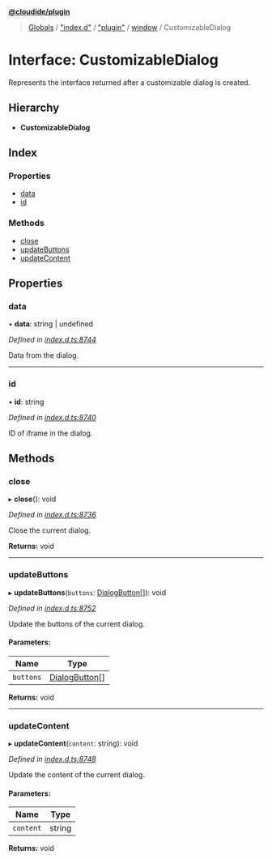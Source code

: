 **[@cloudide/plugin](../README.md)**

> [Globals](../README.md) / ["index.d"](../modules/_index_d_.md) / ["plugin"](../modules/_index_d_._plugin_.md) / [window](../modules/_index_d_._plugin_.window.md) / CustomizableDialog

# Interface: CustomizableDialog

Represents the interface returned after a customizable dialog is created.

## Hierarchy

* **CustomizableDialog**

## Index

### Properties

* [data](_index_d_._plugin_.window.customizabledialog.md#data)
* [id](_index_d_._plugin_.window.customizabledialog.md#id)

### Methods

* [close](_index_d_._plugin_.window.customizabledialog.md#close)
* [updateButtons](_index_d_._plugin_.window.customizabledialog.md#updatebuttons)
* [updateContent](_index_d_._plugin_.window.customizabledialog.md#updatecontent)

## Properties

### data

•  **data**: string \| undefined

*Defined in [index.d.ts:8744](https://github.com/shuyaqian/cloudide-plugin-api/blob/6d83fa1/index.d.ts#L8744)*

Data from the dialog.

___

### id

•  **id**: string

*Defined in [index.d.ts:8740](https://github.com/shuyaqian/cloudide-plugin-api/blob/6d83fa1/index.d.ts#L8740)*

ID of iframe in the dialog.

## Methods

### close

▸ **close**(): void

*Defined in [index.d.ts:8736](https://github.com/shuyaqian/cloudide-plugin-api/blob/6d83fa1/index.d.ts#L8736)*

Close the current dialog.

**Returns:** void

___

### updateButtons

▸ **updateButtons**(`buttons`: [DialogButton](_index_d_._plugin_.window.dialogbutton.md)[]): void

*Defined in [index.d.ts:8752](https://github.com/shuyaqian/cloudide-plugin-api/blob/6d83fa1/index.d.ts#L8752)*

Update the buttons of the current dialog.

#### Parameters:

Name | Type |
------ | ------ |
`buttons` | [DialogButton](_index_d_._plugin_.window.dialogbutton.md)[] |

**Returns:** void

___

### updateContent

▸ **updateContent**(`content`: string): void

*Defined in [index.d.ts:8748](https://github.com/shuyaqian/cloudide-plugin-api/blob/6d83fa1/index.d.ts#L8748)*

Update the content of the current dialog.

#### Parameters:

Name | Type |
------ | ------ |
`content` | string |

**Returns:** void
